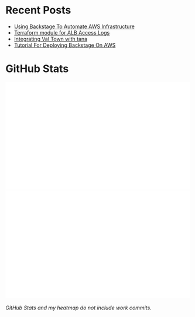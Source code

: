 # Recent Posts
- [Using Backstage To Automate AWS Infrastructure](https://www.stratusgrid.com/open-space/how-to-automate-aws-with-backstage)
- [Terraform module for ALB Access Logs](https://github.com/StratusGrid/terraform-aws-athena-alb-table)
- [Integrating Val Town with tana](https://dev.to/pentekostos/integrating-val-town-with-tana-1m3o)
- [Tutorial For Deploying Backstage On AWS](https://github.com/mattbarlow-sg/backstage-aws-walkthrough)

# GitHub Stats
![](https://raw.githubusercontent.com/mattbarlow-sg/github-stats/master/generated/overview.svg#gh-light-mode-only)
![](https://raw.githubusercontent.com/mattbarlow-sg/github-stats/master/generated/languages.svg#gh-light-mode-only)

_GitHub Stats and my heatmap do not include work commits._
